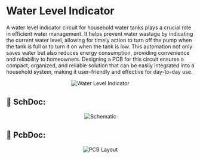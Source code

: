 # Water Level Indicator

A water level indicator circuit for household water tanks plays a crucial role in efficient water management. It helps prevent water wastage by indicating the current water level, allowing for timely action to turn off the pump when the tank is full or to turn it on when the tank is low. This automation not only saves water but also reduces energy consumption, providing convenience and reliability to homeowners. Designing a PCB for this circuit ensures a compact, organized, and reliable solution that can be easily integrated into a household system, making it user-friendly and effective for day-to-day use.

<div align="center">
  <img src="https://github.com/user-attachments/assets/e5e86916-ed2f-4444-8f9f-9521a29da2c6" alt="Water Level Indicator" />
</div>

## 📄 SchDoc:

<div align="center">
  <img src="https://github.com/user-attachments/assets/e2b29086-a3a5-4e84-885c-9206b0930de3" alt="Schematic" />
</div>

## 🧩 PcbDoc:

<div align="center">
  <img src="https://github.com/user-attachments/assets/49cff17d-2cc6-44bf-be1f-28de496a08f2" alt="PCB Layout" />
</div>
